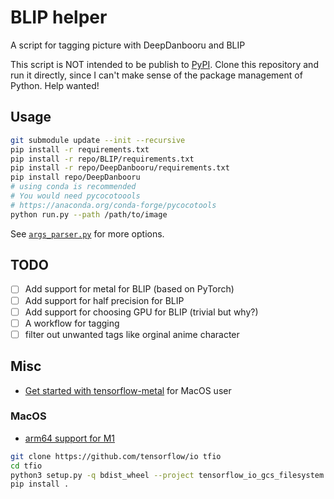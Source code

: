# BLIP helper

A script for tagging picture with DeepDanbooru and BLIP

This script is NOT intended to be publish to [PyPI](https://pypi.org). Clone this repository and run it directly,
since I can't make sense of the package management of Python. Help wanted! 

## Usage

```bash
git submodule update --init --recursive
pip install -r requirements.txt
pip install -r repo/BLIP/requirements.txt
pip install -r repo/DeepDanbooru/requirements.txt
pip install repo/DeepDanbooru
# using conda is recommended
# You would need pycocotoools
# https://anaconda.org/conda-forge/pycocotools
python run.py --path /path/to/image
```

See [`args_parser.py`](args_parser.py) for more options.

## TODO

- [ ] Add support for metal for BLIP (based on PyTorch)
- [ ] Add support for half precision for BLIP
- [ ] Add support for choosing GPU for BLIP (trivial but why?)
- [ ] A workflow for tagging
- [ ] filter out unwanted tags like orginal anime character

## Misc

- [Get started with tensorflow-metal](https://developer.apple.com/metal/tensorflow-plugin/) for MacOS user

### MacOS 

- [arm64 support for M1 ](https://github.com/tensorflow/io/issues/1298)

```bash
git clone https://github.com/tensorflow/io tfio
cd tfio
python3 setup.py -q bdist_wheel --project tensorflow_io_gcs_filesystem
pip install .
```
